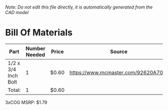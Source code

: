 ###### Note: Do not edit this file directly, it is automatically generated from the CAD model 
# Bill Of Materials 
 |Part|Number Needed|Price|Source| 
 |----|----------|-----|-----|
|1/2 x 3/4 Inch Bolt|1|$0.60|https://www.mcmaster.com/92620A709/|
|Total: |1|$0.60| |

 3xCOG MSRP: $1.79